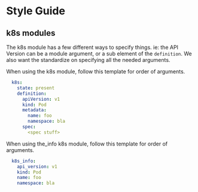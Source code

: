 # Style Guide

## k8s modules

The k8s module has a few different ways to specify things. ie: the API Version can be a module argument, or a sub element of the `definition`. We also want the standardize on specifying all the needed arguments.

When using the k8s module, follow this template for order of arguments.

```yaml
  k8s:
    state: present
    definition:
      apiVersion: v1
      kind: Pod
      metadata:
        name: foo
        namespace: bla
      spec:
        <spec stuff>
```

When using the_info k8s module, follow this template for order of arguments.

```yaml
  k8s_info:
    api_version: v1
    kind: Pod
    name: foo
    namespace: bla
```
